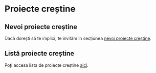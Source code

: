 # Proiecte creștine

## Nevoi proiecte creștine
Dacă dorești să te implici, te invităm în secțiunea [nevoi proiecte creștine](https://github.com/IT-isti-Crestini/proiecte-crestine/discussions).

## Listă proiecte creștine
Poți accesa lista de proiecte creștine [aici](https://github.com/IT-isti-Crestini/proiecte-crestine/blob/main/proiecte-crestine.md).

  


